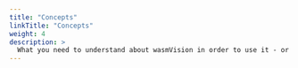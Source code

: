 ```yaml
---
title: "Concepts"
linkTitle: "Concepts"
weight: 4
description: >
  What you need to understand about wasmVision in order to use it - or potentially contribute to it.
---
```

